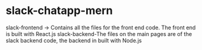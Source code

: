 # slack-chatapp-mern


slack-frontend -> Contains all the files for the front end code. The front end is built with React.js 
slack-backend-The files on the main pages are of the slack backend code, the backend in built with Node.js 
